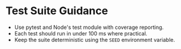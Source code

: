 # Test Suite Guidance

- Use pytest and Node's test module with coverage reporting.
- Each test should run in under 100 ms where practical.
- Keep the suite deterministic using the `SEED` environment variable.
